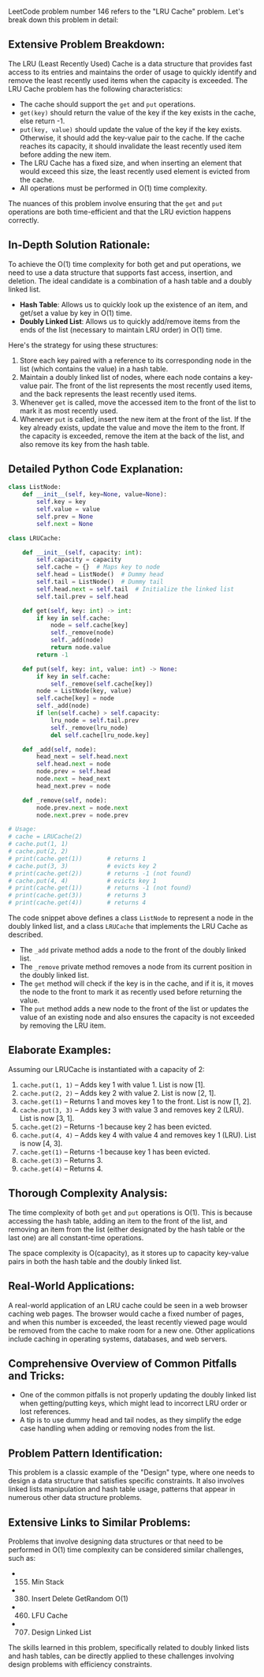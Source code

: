 LeetCode problem number 146 refers to the "LRU Cache" problem. Let's break down this problem in detail:

## Extensive Problem Breakdown:
The LRU (Least Recently Used) Cache is a data structure that provides fast access to its entries and maintains the order of usage to quickly identify and remove the least recently used items when the capacity is exceeded. The LRU Cache problem has the following characteristics:

- The cache should support the `get` and `put` operations.
- `get(key)` should return the value of the key if the key exists in the cache, else return -1.
- `put(key, value)` should update the value of the key if the key exists. Otherwise, it should add the key-value pair to the cache. If the cache reaches its capacity, it should invalidate the least recently used item before adding the new item.
- The LRU Cache has a fixed size, and when inserting an element that would exceed this size, the least recently used element is evicted from the cache.
- All operations must be performed in O(1) time complexity.

The nuances of this problem involve ensuring that the `get` and `put` operations are both time-efficient and that the LRU eviction happens correctly.

## In-Depth Solution Rationale:
To achieve the O(1) time complexity for both get and put operations, we need to use a data structure that supports fast access, insertion, and deletion. The ideal candidate is a combination of a hash table and a doubly linked list.

- **Hash Table**: Allows us to quickly look up the existence of an item, and get/set a value by key in O(1) time.
- **Doubly Linked List**: Allows us to quickly add/remove items from the ends of the list (necessary to maintain LRU order) in O(1) time.

Here's the strategy for using these structures:

1. Store each key paired with a reference to its corresponding node in the list (which contains the value) in a hash table.
2. Maintain a doubly linked list of nodes, where each node contains a key-value pair. The front of the list represents the most recently used items, and the back represents the least recently used items.
3. Whenever `get` is called, move the accessed item to the front of the list to mark it as most recently used.
4. Whenever `put` is called, insert the new item at the front of the list. If the key already exists, update the value and move the item to the front. If the capacity is exceeded, remove the item at the back of the list, and also remove its key from the hash table.

## Detailed Python Code Explanation:

```python
class ListNode:
    def __init__(self, key=None, value=None):
        self.key = key
        self.value = value
        self.prev = None
        self.next = None

class LRUCache:

    def __init__(self, capacity: int):
        self.capacity = capacity
        self.cache = {}  # Maps key to node
        self.head = ListNode()  # Dummy head
        self.tail = ListNode()  # Dummy tail
        self.head.next = self.tail  # Initialize the linked list
        self.tail.prev = self.head

    def get(self, key: int) -> int:
        if key in self.cache:
            node = self.cache[key]
            self._remove(node)
            self._add(node)
            return node.value
        return -1

    def put(self, key: int, value: int) -> None:
        if key in self.cache:
            self._remove(self.cache[key])
        node = ListNode(key, value)
        self.cache[key] = node
        self._add(node)
        if len(self.cache) > self.capacity:
            lru_node = self.tail.prev
            self._remove(lru_node)
            del self.cache[lru_node.key]

    def _add(self, node):
        head_next = self.head.next
        self.head.next = node
        node.prev = self.head
        node.next = head_next
        head_next.prev = node

    def _remove(self, node):
        node.prev.next = node.next
        node.next.prev = node.prev

# Usage:
# cache = LRUCache(2)
# cache.put(1, 1)
# cache.put(2, 2)
# print(cache.get(1))       # returns 1
# cache.put(3, 3)           # evicts key 2
# print(cache.get(2))       # returns -1 (not found)
# cache.put(4, 4)           # evicts key 1
# print(cache.get(1))       # returns -1 (not found)
# print(cache.get(3))       # returns 3
# print(cache.get(4))       # returns 4
```

The code snippet above defines a class `ListNode` to represent a node in the doubly linked list, and a class `LRUCache` that implements the LRU Cache as described.

- The `_add` private method adds a node to the front of the doubly linked list.
- The `_remove` private method removes a node from its current position in the doubly linked list.
- The `get` method will check if the key is in the cache, and if it is, it moves the node to the front to mark it as recently used before returning the value.
- The `put` method adds a new node to the front of the list or updates the value of an existing node and also ensures the capacity is not exceeded by removing the LRU item.

## Elaborate Examples:
Assuming our LRUCache is instantiated with a capacity of 2:

1. `cache.put(1, 1)` – Adds key 1 with value 1. List is now [1].
2. `cache.put(2, 2)` – Adds key 2 with value 2. List is now [2, 1].
3. `cache.get(1)` – Returns 1 and moves key 1 to the front. List is now [1, 2].
4. `cache.put(3, 3)` – Adds key 3 with value 3 and removes key 2 (LRU). List is now [3, 1].
5. `cache.get(2)` – Returns -1 because key 2 has been evicted.
6. `cache.put(4, 4)` – Adds key 4 with value 4 and removes key 1 (LRU). List is now [4, 3].
7. `cache.get(1)` – Returns -1 because key 1 has been evicted.
8. `cache.get(3)` – Returns 3.
9. `cache.get(4)` – Returns 4.

## Thorough Complexity Analysis:
The time complexity of both `get` and `put` operations is O(1). This is because accessing the hash table, adding an item to the front of the list, and removing an item from the list (either designated by the hash table or the last one) are all constant-time operations.

The space complexity is O(capacity), as it stores up to capacity key-value pairs in both the hash table and the doubly linked list.

## Real-World Applications:
A real-world application of an LRU cache could be seen in a web browser caching web pages. The browser would cache a fixed number of pages, and when this number is exceeded, the least recently viewed page would be removed from the cache to make room for a new one. Other applications include caching in operating systems, databases, and web servers.

## Comprehensive Overview of Common Pitfalls and Tricks:
- One of the common pitfalls is not properly updating the doubly linked list when getting/putting keys, which might lead to incorrect LRU order or lost references.
- A tip is to use dummy head and tail nodes, as they simplify the edge case handling when adding or removing nodes from the list.

## Problem Pattern Identification:
This problem is a classic example of the "Design" type, where one needs to design a data structure that satisfies specific constraints. It also involves linked lists manipulation and hash table usage, patterns that appear in numerous other data structure problems.

## Extensive Links to Similar Problems:
Problems that involve designing data structures or that need to be performed in O(1) time complexity can be considered similar challenges, such as:

- 155. Min Stack
- 380. Insert Delete GetRandom O(1)
- 460. LFU Cache
- 707. Design Linked List

The skills learned in this problem, specifically related to doubly linked lists and hash tables, can be directly applied to these challenges involving design problems with efficiency constraints.